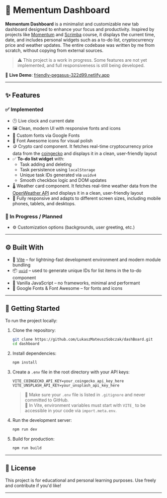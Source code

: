 # 🌄 Mementum Dashboard

**Mementum Dashboard** is a minimalist and customizable new tab dashboard designed to enhance your focus and productivity. Inspired by projects like [Momentum](https://momentumdash.com/) and [Scrimba](https://scrimba.com/home) course, it displays the current time, date, and includes personal widgets such as a to-do list, cryptocurrency price and weather updates. The entire codebase was written by me from scratch, without copying from external sources.

> ⚠️ This project is a work in progress. Some features are not yet implemented, and full responsiveness is still being developed.

🔗 **Live Demo**: [friendly-pegasus-322d99.netlify.app](https://frolicking-tapioca-2db62f.netlify.app/)

---

## ✨ Features

### ✅ Implemented

-   🕒 Live clock and current date
-   🖼 Clean, modern UI with responsive fonts and icons
-   🎨 Custom fonts via Google Fonts
-   🧩 Font Awesome icons for visual polish
-   🪙 Crypto card component. It fetches real-time cryptocurrency price data from the [coingecko]([https://openweathermap.org/]https://www.coingecko.com/en/api) and displays it in a clean, user-friendly layout
-   ✅ **To-do list widget** with:
    -   Task adding and deleting
    -   Task persistence using `localStorage`
    -   Unique task IDs generated via `uuidv4`
    -   Smooth checkbox logic and DOM updates
-    🌡️ Weather card component. It fetches real-time weather data from the [OpenWeather API](https://openweathermap.org/) and displays it in a clean, user-friendly layout
-    📲 Fully responsive and adapts to different screen sizes, including mobile phones, tablets, and desktops.

### 🚧 In Progress / Planned

-   ⚙️ Customization options (backgrounds, user greeting, etc.)

---

## ⚙️ Built With

-   🔧 [Vite](https://vitejs.dev/) – for lightning-fast development environment and modern module bundling
-   📦 [`uuid`](https://www.npmjs.com/package/uuid) – used to generate unique IDs for list items in the to-do component
-   🧪 Vanilla JavaScript – no frameworks, minimal and performant
-   🎨 Google Fonts & Font Awesome – for fonts and icons

---

## 🚀 Getting Started

To run the project locally:

1. Clone the repository:

    ```bash
    git clone https://github.com/LukaszMateuszSobczak/dashBoard.git
    cd dashboard
    ```

2. Install dependencies:

    ```bash
    npm install
    ```

3. Create a `.env` file in the root directory with your API keys:

    ```env
    VITE_COINGECKO_API_KEY=your_coingecko_api_key_here
    VITE_UNSPLASH_API_KEY=your_unsplash_api_key_here
    ```

    > 🔐 Make sure your `.env` file is listed in `.gitignore` and never committed to GitHub.  
    > 📝 In Vite, environment variables must start with `VITE_` to be accessible in your code via `import.meta.env`.

4. Run the development server:

    ```bash
    npm run dev
    ```

5. Build for production:
    ```bash
    npm run build
    ```

---

## 📌 License

This project is for educational and personal learning purposes. Use freely and contribute if you'd like!

---
